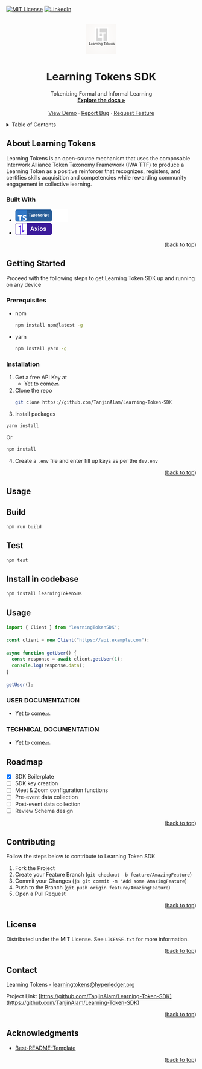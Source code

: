 <a name="readme-top"></a>

[![MIT License][license-shield]][license-url]
[![LinkedIn][linkedin-shield]][linkedin-url]

<br />
<div align="center">
  <a href="https://github.com/TanjinAlam/Learning-Token-SDK">
    <img src="./assets/LearningTokensLogo.png" alt="Logo" width="80" height="80">
  </a>

  <h1 align="center">Learning Tokens SDK</h1>

  <p align="center">
     Tokenizing Formal and Informal Learning
    <br />
    <a href="#"><strong>Explore the docs »</strong></a>
    <br />
    <br />
    <a href="#">View Demo</a>
    ·
    <a href="https://github.com/TanjinAlam/Learning-Token-SDK/issues">Report Bug</a>
    ·
    <a href="https://github.com/TanjinAlam/Learning-Token-SDK/issues">Request Feature</a>
  </p>
</div>

<details>
  <summary>Table of Contents</summary>
  <ol>
    <li>
      <a href="#about-the-project">About Learning Tokens</a>
      <ul>
        <li><a href="#built-with">Built With</a></li>
      </ul>
    </li>
    <li>
      <a href="#getting-started">Getting Started</a>
      <ul>
        <li><a href="#prerequisites">Prerequisites</a></li>
        <li><a href="#installation">Installation</a></li>
      </ul>
    </li>
    <li><a href="#usage">Usage</a></li>
    <li><a href="#roadmap">Roadmap</a></li>
    <li><a href="#contracts">Contracts</a></li>
    <li><a href="#license">License</a></li>
    <li><a href="#contact">Contact</a></li>
    <li><a href="#acknowledgments">Acknowledgments</a></li>
  </ol>
</details>

## About Learning Tokens

Learning Tokens is an open-source mechanism that uses the composable Interwork Alliance Token Taxonomy Framework (IWA TTF) to produce a Learning Token as a positive reinforcer that recognizes, registers, and certifies skills acquisition and competencies while rewarding community engagement in collective learning.

### Built With

- [![TypeScript][typescript]][typescript-url]
- [![Axios][axios]][axios-url]

<p align="right">(<a href="#readme-top">back to top</a>)</p>

<!-- GETTING STARTED -->

## Getting Started

Proceed with the following steps to get Learning Token SDK up and running on any device

### Prerequisites

- npm
  ```sh
  npm install npm@latest -g
  ```
- yarn
  ```sh
  npm install yarn -g
  ```

### Installation

1. Get a free API Key at
   - Yet to come🔜
2. Clone the repo
   ```sh
   git clone https://github.com/TanjinAlam/Learning-Token-SDK
   ```
3. Install packages

```sh
yarn install
```

Or

```sh
npm install
```

4. Create a `.env` file and enter fill up keys as per the `dev.env`

<p align="right">(<a href="#readme-top">back to top</a>)</p>

## Usage

## Build

```sh
npm run build
```

## Test

```sh
npm test
```

## Install in codebase

```sh
npm install learningTokenSDK
```

## Usage

```javascript
import { Client } from "learningTokenSDK";

const client = new Client("https://api.example.com");

async function getUser() {
  const response = await client.getUser(1);
  console.log(response.data);
}

getUser();
```

### USER DOCUMENTATION

- Yet to come🔜

### TECHNICAL DOCUMENTATION

- Yet to come🔜

## Roadmap

- [x] SDK Boilerplate
- [ ] SDK key creation
- [ ] Meet & Zoom configuration functions
- [ ] Pre-event data collection
- [ ] Post-event data collection
- [ ] Review Schema design

<p align="right">(<a href="#readme-top">back to top</a>)</p>

<!-- CONTRIBUTING -->

## Contributing

Follow the steps below to contribute to Learning Token SDK

1. Fork the Project
2. Create your Feature Branch (`git checkout -b feature/AmazingFeature`)
3. Commit your Changes (`js git commit -m 'Add some AmazingFeature`)
4. Push to the Branch (`git push origin feature/AmazingFeature`)
5. Open a Pull Request

<p align="right">(<a href="#readme-top">back to top</a>)</p>

<!-- LICENSE -->

## License

Distributed under the MIT License. See `LICENSE.txt` for more information.

<p align="right">(<a href="#readme-top">back to top</a>)</p>

<!-- CONTACT -->

## Contact

Learning Tokens - learningtokens@hyperledger.org

Project Link: [https://github.com/TanjinAlam/Learning-Token-SDK](https://github.com/TanjinAlam/Learning-Token-SDK)

<p align="right">(<a href="#readme-top">back to top</a>)</p>

<!-- ACKNOWLEDGMENTS -->

## Acknowledgments

- [Best-README-Template](https://github.com/othneildrew/Best-README-Template)

<p align="right">(<a href="#readme-top">back to top</a>)</p>

[license-shield]: https://img.shields.io/github/license/othneildrew/Best-README-Template.svg?style=for-the-badge
[license-url]: https://github.com/othneildrew/Best-README-Template/blob/master/LICENSE.txt
[linkedin-shield]: https://img.shields.io/badge/-LinkedIn-black.svg?style=for-the-badge&logo=linkedin&colorB=555
[linkedin-url]: https://www.linkedin.com/company/hyperledger-project/
[product-screenshot]: ./src/assets/landingPage.png
[typescript]: ./assets/ts.png
[typescript-url]: https://www.typescriptlang.org/
[axios]: ./assets/axios.png
[axios-url]: https://axios-http.com/docs/intro

